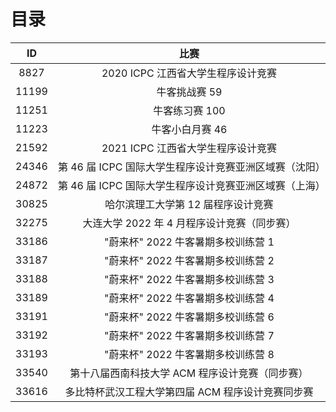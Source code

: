 # 目录

|  ID   |                          比赛                          |
| :---: | :----------------------------------------------------: |
| 8827  |           2020 ICPC 江西省大学生程序设计竞赛           |
| 11199 |                     牛客挑战赛 59                      |
| 11251 |                     牛客练习赛 100                     |
| 11223 |                    牛客小白月赛 46                     |
| 21592 |           2021 ICPC 江西省大学生程序设计竞赛           |
| 24346 | 第 46 届 ICPC 国际大学生程序设计竞赛亚洲区域赛（沈阳） |
| 24872 | 第 46 届 ICPC 国际大学生程序设计竞赛亚洲区域赛（上海） |
| 30825 |           哈尔滨理工大学第 12 届程序设计竞赛           |
| 32275 |      大连大学 2022 年 4 月程序设计竞赛（同步赛）       |
| 33186 |           "蔚来杯" 2022 牛客暑期多校训练营 1           |
| 33187 |           "蔚来杯" 2022 牛客暑期多校训练营 2           |
| 33188 |           "蔚来杯" 2022 牛客暑期多校训练营 3           |
| 33189 |           "蔚来杯" 2022 牛客暑期多校训练营 4           |
| 33191 |           "蔚来杯" 2022 牛客暑期多校训练营 6           |
| 33192 |           "蔚来杯" 2022 牛客暑期多校训练营 7           |
| 33193 |           "蔚来杯" 2022 牛客暑期多校训练营 8           |
| 33540 |    第十八届西南科技大学 ACM 程序设计竞赛（同步赛）     |
| 33616 |   多比特杯武汉工程大学第四届 ACM 程序设计竞赛同步赛    |
